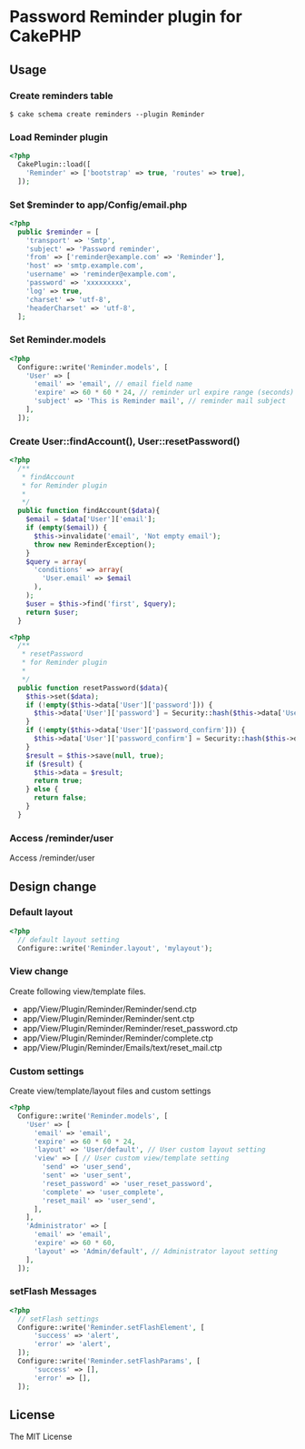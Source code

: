 # Password Reminder plugin for CakePHP

## Usage

### Create reminders table

    $ cake schema create reminders --plugin Reminder

### Load Reminder plugin

```php
<?php
  CakePlugin::load([
    'Reminder' => ['bootstrap' => true, 'routes' => true],
  ]);
```

### Set $reminder to app/Config/email.php

```php
<?php
  public $reminder = [
    'transport' => 'Smtp',
    'subject' => 'Password reminder',
    'from' => ['reminder@example.com' => 'Reminder'],
    'host' => 'smtp.example.com',
    'username' => 'reminder@example.com',
    'password' => 'xxxxxxxxx',
    'log' => true,
    'charset' => 'utf-8',
    'headerCharset' => 'utf-8',
  ];
```

### Set Reminder.models

```php
<?php
  Configure::write('Reminder.models', [
    'User' => [
      'email' => 'email', // email field name
      'expire' => 60 * 60 * 24, // reminder url expire range (seconds)
      'subject' => 'This is Reminder mail', // reminder mail subject
    ],
  ]);
```

### Create User::findAccount(), User::resetPassword()

```php
<?php
  /**
   * findAccount
   * for Reminder plugin
   *
   */
  public function findAccount($data){
    $email = $data['User']['email'];
    if (empty($email)) {
      $this->invalidate('email', 'Not empty email');
      throw new ReminderException();
    }
    $query = array(
      'conditions' => array(
        'User.email' => $email
      ),
    );
    $user = $this->find('first', $query);
    return $user;
  }
```

```php
<?php
  /**
   * resetPassword
   * for Reminder plugin
   *
   */
  public function resetPassword($data){
    $this->set($data);
    if (!empty($this->data['User']['password'])) {
      $this->data['User']['password'] = Security::hash($this->data['User']['password'], null, true);
    }
    if (!empty($this->data['User']['password_confirm'])) {
      $this->data['User']['password_confirm'] = Security::hash($this->data['User']['password_confirm'], null, true);
    }
    $result = $this->save(null, true);
    if ($result) {
      $this->data = $result;
      return true;
    } else {
      return false;
    }
  }
```

### Access /reminder/user

Access /reminder/user

## Design change

### Default layout

```php
<?php
  // default layout setting
  Configure::write('Reminder.layout', 'mylayout');
```

### View change

Create following view/template files.

- app/View/Plugin/Reminder/Reminder/send.ctp
- app/View/Plugin/Reminder/Reminder/sent.ctp
- app/View/Plugin/Reminder/Reminder/reset_password.ctp
- app/View/Plugin/Reminder/Reminder/complete.ctp
- app/View/Plugin/Reminder/Emails/text/reset_mail.ctp

### Custom settings

Create view/template/layout files and custom settings

```php
<?php
  Configure::write('Reminder.models', [
    'User' => [
      'email' => 'email',
      'expire' => 60 * 60 * 24,
      'layout' => 'User/default', // User custom layout setting
      'view' => [ // User custom view/template setting
        'send' => 'user_send',
        'sent' => 'user_sent',
        'reset_password' => 'user_reset_password',
        'complete' => 'user_complete',
        'reset_mail' => 'user_send',
      ],
    ],
    'Administrator' => [
      'email' => 'email',
      'expire' => 60 * 60,
      'layout' => 'Admin/default', // Administrator layout setting
    ],
  ]);
```

### setFlash Messages

```php
<?php
  // setFlash settings
  Configure::write('Reminder.setFlashElement', [
      'success' => 'alert',
      'error' => 'alert',
  ]);
  Configure::write('Reminder.setFlashParams', [
      'success' => [],
      'error' => [],
  ]);
```

## License

The MIT License
